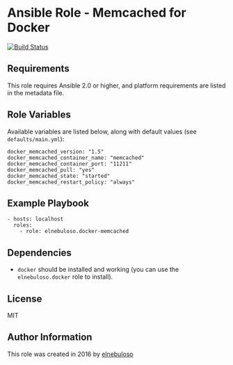 # Ansible Role - Memcached for Docker

[![Build Status](https://travis-ci.org/elnebuloso/ansible-role-docker-memcached.svg?branch=master)](https://travis-ci.org/elnebuloso/ansible-role-docker-memcached)

## Requirements

This role requires Ansible 2.0 or higher, and platform requirements are listed in the metadata file.

## Role Variables

Available variables are listed below, along with default values (see `defaults/main.yml`):

```
docker_memcached_version: "1.5"
docker_memcached_container_name: "memcached"
docker_memcached_container_port: "11211"
docker_memcached_pull: "yes"
docker_memcached_state: "started"
docker_memcached_restart_policy: "always"
```

## Example Playbook

```
- hosts: localhost
  roles:
    - role: elnebuloso.docker-memcached
```

## Dependencies

- `docker` should be installed and working (you can use the `elnebuloso.docker` role to install).

##  License

MIT

##  Author Information

This role was created in 2016 by [elnebuloso](https://github.com/elnebuloso/)